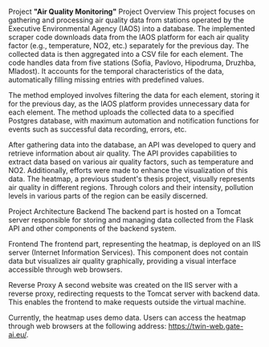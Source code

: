 Project **"Air Quality Monitoring"**
Project Overview
This project focuses on gathering and processing air quality data from stations operated by the Executive Environmental Agency (IAOS) into a database. The implemented scraper code downloads data from the IAOS platform for each air quality factor (e.g., temperature, NO2, etc.) separately for the previous day. The collected data is then aggregated into a CSV file for each element. The code handles data from five stations (Sofia, Pavlovo, Hipodruma, Druzhba, Mladost). It accounts for the temporal characteristics of the data, automatically filling missing entries with predefined values.

The method employed involves filtering the data for each element, storing it for the previous day, as the IAOS platform provides unnecessary data for each element. The method uploads the collected data to a specified Postgres database, with maximum automation and notification functions for events such as successful data recording, errors, etc.

After gathering data into the database, an API was developed to query and retrieve information about air quality. The API provides capabilities to extract data based on various air quality factors, such as temperature and NO2. Additionally, efforts were made to enhance the visualization of this data. The heatmap, a previous student's thesis project, visually represents air quality in different regions. Through colors and their intensity, pollution levels in various parts of the region can be easily discerned.

Project Architecture
Backend
The backend part is hosted on a Tomcat server responsible for storing and managing data collected from the Flask API and other components of the backend system.

Frontend
The frontend part, representing the heatmap, is deployed on an IIS server (Internet Information Services). This component does not contain data but visualizes air quality graphically, providing a visual interface accessible through web browsers.

Reverse Proxy
A second website was created on the IIS server with a reverse proxy, redirecting requests to the Tomcat server with backend data. This enables the frontend to make requests outside the virtual machine. 

Currently, the heatmap uses demo data. Users can access the heatmap through web browsers at the following address: https://twin-web.gate-ai.eu/.
